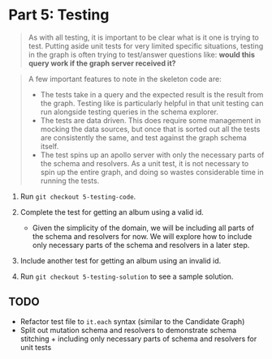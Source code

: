 # Part 5: Testing

>As with all testing, it is important to be clear what is it one is trying to test. Putting aside unit tests for very limited specific situations, testing in the graph is often trying to test/answer questions like: **would this query work if the graph server received it?**

>A few important features to note in the skeleton code are:
>- The tests take in a query and the expected result is the result from the graph. Testing like is particularly helpful in that unit testing can run alongside testing queries in the schema explorer.
>- The tests are data driven. This does require some management in mocking the data sources, but once that is sorted out all the tests are consistently the same, and test against the graph schema itself.
>- The test spins up an apollo server with only the necessary parts of the schema and resolvers. As a unit test, it is not necessary to spin up the entire graph, and doing so wastes considerable time in running the tests.

1. Run `git checkout 5-testing-code`. 

2. Complete the test for getting an album using a valid id. 
    - Given the simplicity of the domain, we will be including all parts of the schema and resolvers for now. We will explore how to include only necessary parts of the schema and resolvers in a later step.

3. Include another test for getting an album using an invalid id.

4. Run `git checkout 5-testing-solution` to see a sample solution.

## TODO
- Refactor test file to `it.each` syntax (similar to the Candidate Graph)
- Split out mutation schema and resolvers to demonstrate schema stitching + including only necessary parts of schema and resolvers for unit tests